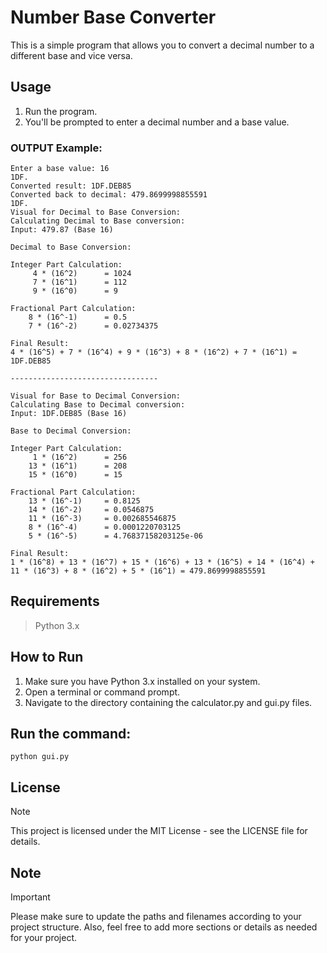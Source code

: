 # Number Base Converter

This is a simple program that allows you to convert a decimal number to a different base and vice versa.

## Usage

1. Run the program.
2. You'll be prompted to enter a decimal number and a base value.

### OUTPUT Example:

```Enter a decimal number: 479.87
Enter a base value: 16
1DF.
Converted result: 1DF.DEB85
Converted back to decimal: 479.8699998855591
1DF.
Visual for Decimal to Base Conversion:
Calculating Decimal to Base conversion:
Input: 479.87 (Base 16)

Decimal to Base Conversion:

Integer Part Calculation:
     4 * (16^2)      = 1024
     7 * (16^1)      = 112
     9 * (16^0)      = 9

Fractional Part Calculation:
    8 * (16^-1)      = 0.5
    7 * (16^-2)      = 0.02734375

Final Result:
4 * (16^5) + 7 * (16^4) + 9 * (16^3) + 8 * (16^2) + 7 * (16^1) = 1DF.DEB85

---------------------------------

Visual for Base to Decimal Conversion:
Calculating Base to Decimal conversion:
Input: 1DF.DEB85 (Base 16)

Base to Decimal Conversion:

Integer Part Calculation:
     1 * (16^2)      = 256
    13 * (16^1)      = 208
    15 * (16^0)      = 15

Fractional Part Calculation:
    13 * (16^-1)     = 0.8125
    14 * (16^-2)     = 0.0546875
    11 * (16^-3)     = 0.002685546875
    8 * (16^-4)      = 0.0001220703125
    5 * (16^-5)      = 4.76837158203125e-06

Final Result:
1 * (16^8) + 13 * (16^7) + 15 * (16^6) + 13 * (16^5) + 14 * (16^4) + 11 * (16^3) + 8 * (16^2) + 5 * (16^1) = 479.8699998855591
```

## Requirements

> Python 3.x
## How to Run

1. Make sure you have Python 3.x installed on your system.
2. Open a terminal or command prompt.
3. Navigate to the directory containing the calculator.py and gui.py files.

## Run the command:

```python gui.py```

## License
> [!NOTE]
> This project is licensed under the MIT License - see the LICENSE file for details.

## Note
> [!IMPORTANT]
> Please make sure to update the paths and filenames according to your project structure. Also, feel free to add more sections or details as needed for your project.
